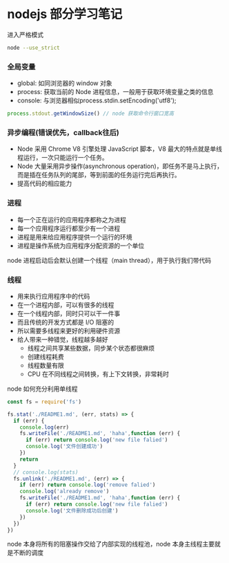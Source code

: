 # nodejs 部分学习笔记

进入严格模式

```bash
node --use_strict
```

### 全局变量

- global: 如同浏览器的 window 对象
- process: 获取当前的 Node 进程信息，一般用于获取环境变量之类的信息
- console: 与浏览器相似process.stdin.setEncoding('utf8');

```js
process.stdout.getWindowSize() // node 获取命令行窗口宽高
```

### 异步编程(错误优先，callback往后)

- Node 采用 Chrome V8 引擎处理 JavaScript 脚本，V8 最大的特点就是单线程运行，一次只能运行一个任务。
- Node 大量采用异步操作(asynchronous operation)，即任务不是马上执行，而是插在任务队列的尾部，等到前面的任务运行完后再执行。
- 提高代码的相应能力

### 进程

- 每一个正在运行的应用程序都称之为进程
- 每一个应用程序运行都至少有一个进程
- 进程是用来给应用程序提供一个运行的环境
- 进程是操作系统为应用程序分配资源的一个单位

node 进程启动后会默认创建一个线程（main thread），用于执行我们带代码

### 线程

- 用来执行应用程序中的代码
- 在一个进程内部，可以有很多的线程
- 在一个线程内部，同时只可以干一件事
- 而且传统的开发方式都是 I/O 阻塞的
- 所以需要多线程来更好的利用硬件资源
- 给人带来一种错觉，线程越多越好
  - 线程之间共享某些数据，同步某个状态都很麻烦
  - 创建线程耗费
  - 线程数量有限
  - CPU 在不同线程之间转换，有上下文转换，非常耗时

node 如何充分利用单线程
```js
const fs = require('fs')

fs.stat('./README1.md', (err, stats) => {
  if (err) {
    console.log(err)
    fs.writeFile('./README1.md', 'haha',function (err) {
      if (err) return console.log('new file falied')
      console.log('文件创建成功')
    })
    return
  }
  // console.log(stats)
  fs.unlink('./README1.md', (err) => {
    if (err) return console.log('remove falied')
    console.log('already remove')
    fs.writeFile('./README1.md', 'haha',function (err) {
      if (err) return console.log('new file falied')
      console.log('文件删除成功后创建')
    })
  })
})
```

node 本身将所有的阻塞操作交给了内部实现的线程池，node 本身主线程主要就是不断的调度

